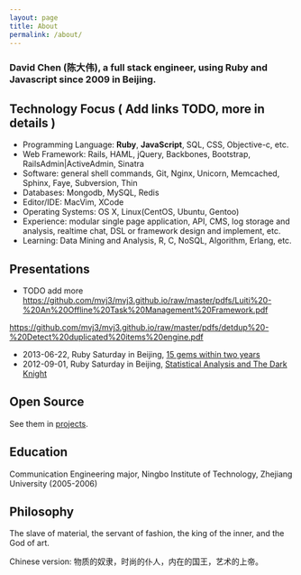 ```yaml
---
layout: page
title: About
permalink: /about/
---
```


### David Chen (陈大伟), a full stack engineer, using Ruby and Javascript since 2009 in Beijing.

Technology Focus ( Add links TODO, more in details )
------------------------------------------------
* Programming Language: **Ruby**, **JavaScript**, SQL, CSS, Objective-c, etc.
* Web Framework: Rails, HAML, jQuery, Backbones, Bootstrap, RailsAdmin|ActiveAdmin, Sinatra
* Software: general shell commands, Git, Nginx, Unicorn, Memcached, Sphinx, Faye, Subversion, Thin
* Databases: Mongodb, MySQL, Redis
* Editor/IDE: MacVim, XCode
* Operating Systems: OS X, Linux(CentOS, Ubuntu, Gentoo)
* Experience: modular single page application, API, CMS, log storage and analysis, realtime chat, DSL or framework design and implement, etc.
* Learning: Data Mining and Analysis, R, C, NoSQL, Algorithm, Erlang, etc.

Presentations
------------------------------------------------
* TODO add more
https://github.com/mvj3/mvj3.github.io/raw/master/pdfs/Luiti%20-%20An%20Offline%20Task%20Management%20Framework.pdf

https://github.com/mvj3/mvj3.github.io/raw/master/pdfs/detdup%20-%20Detect%20duplicated%20items%20engine.pdf

* 2013-06-22, Ruby Saturday in Beijing, [15 gems within two years](http://ruby-china.org/topics/11806)
* 2012-09-01, Ruby Saturday in Beijing, [Statistical Analysis and The Dark Knight](/statistics-analytics-and-dark-knight)

Open Source
------------------------------------------------
See them in [projects](/projects/).

Education
------------------------------------------------
Communication Engineering major, Ningbo Institute of Technology, Zhejiang University (2005-2006)

Philosophy
------------------------------------------------
The slave of material, the servant of fashion, the king of the inner, and the God of art.

Chinese version: 物质的奴隶，时尚的仆人，内在的国王，艺术的上帝。
